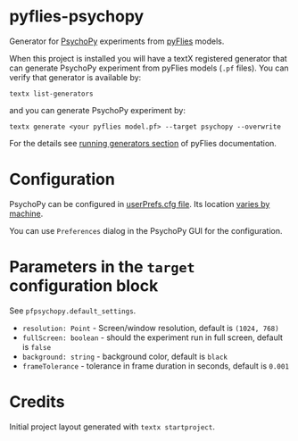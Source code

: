 # pyflies-psychopy

Generator for [PsychoPy](https://www.psychopy.org/) experiments from
[pyFlies](https://github.com/pyflies/pyflies) models.

When this project is installed you will have a textX registered generator that
can generate PsychoPy experiment from pyFlies models (`.pf` files). You can
verify that generator is available by:

```
textx list-generators
```

and you can generate PsychoPy experiment by:

```
textx generate <your pyflies model.pf> --target psychopy --overwrite
```

For the details see [running generators
section](https://pyflies.github.io/pyflies/latest/generators/) of pyFlies
documentation.


# Configuration

PsychoPy can be configured in [userPrefs.cfg
file](https://www.psychopy.org/general/prefs.html#preferences). Its location
[varies by
machine](https://www.psychopy.org/troubleshooting.html#cleaning-preferences-and-app-data).

You can use `Preferences` dialog in the PsychoPy GUI for the configuration.


# Parameters in the `target` configuration block

See `pfpsychopy.default_settings`.

- `resolution: Point` - Screen/window resolution, default is `(1024, 768)`
- `fullScreen: boolean` - should the experiment run in full screen, default is `false`
- `background: string` - background color, default is `black`
- `frameTolerance` - tolerance in frame duration in seconds, default is `0.001`


# Credits

Initial project layout generated with `textx startproject`.
